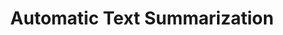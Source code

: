 ---
title: "Automatic Text Summarization"
meta_title: "Kurdish Text Summarization - Extractive and Abstractive Techniques"
description: "Advanced text summarization systems adapted for Kurdish discourse patterns and cultural context."
draft: false
---